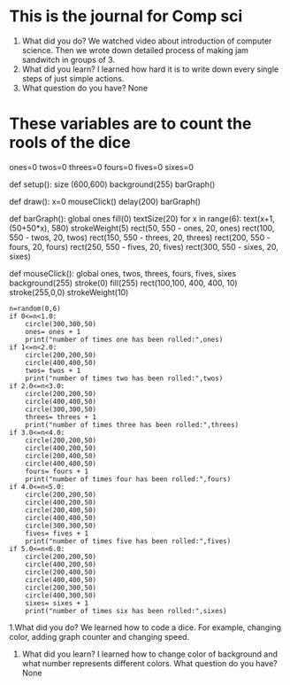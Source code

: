 # This is the journal for Comp sci

1. What did you do?
 We watched video about introduction of computer science. Then we wrote down detailed process of making jam sandwitch in groups of 3.
1. What did you learn?
 I learned how hard it is to write down every single steps of just simple actions.
1. What question do you have?
 None
 


# These variables are to count the rools of the dice

ones=0
twos=0
threes=0
fours=0
fives=0
sixes=0

def setup():
    size (600,600)
    background(255)
    barGraph()
    
def draw():
    x=0
    mouseClick()
    delay(200)
    barGraph()
    
def barGraph():
    global ones
    fill(0)
    textSize(20)
    for x in range(6):
        text(x+1,(50+50*x), 580)
    strokeWeight(5)
    rect(50, 550 - ones, 20, ones)
    rect(100, 550 - twos, 20, twos)
    rect(150, 550 - threes, 20, threes)
    rect(200, 550 - fours, 20, fours)
    rect(250, 550 - fives, 20, fives)
    rect(300, 550 - sixes, 20, sixes)
    
def mouseClick():
    global ones, twos, threes, fours, fives, sixes
    background(255)
    stroke(0)
    fill(255)
    rect(100,100, 400, 400, 10)
    stroke(255,0,0)
    strokeWeight(10)
    
    n=random(0,6)
    if 0<=n<1.0:
        circle(300,300,50)
        ones= ones + 1
        print("number of times one has been rolled:",ones)
    if 1<=n<2.0:
        circle(200,200,50)
        circle(400,400,50)
        twos= twos + 1
        print("number of times two has been rolled:",twos)
    if 2.0<=n<3.0:
        circle(200,200,50)
        circle(400,400,50)
        circle(300,300,50)
        threes= threes + 1
        print("number of times three has been rolled:",threes)
    if 3.0<=n<4.0:
        circle(200,200,50)
        circle(400,200,50)
        circle(200,400,50)
        circle(400,400,50)
        fours= fours + 1
        print("number of times four has been rolled:",fours)
    if 4.0<=n<5.0:
        circle(200,200,50)
        circle(400,200,50)
        circle(200,400,50)
        circle(400,400,50)
        circle(300,300,50)
        fives= fives + 1
        print("number of times five has been rolled:",fives)
    if 5.0<=n<6.0:
        circle(200,200,50)
        circle(400,200,50)
        circle(200,400,50)
        circle(400,400,50)
        circle(200,300,50)
        circle(400,300,50)
        sixes= sixes + 1
        print("number of times six has been rolled:",sixes)
1.What did you do?
We learned how to code a dice. For example, changing color, adding graph counter and changing speed.
1. What did you learn?
I learned how to change color of background and what number represents different colors.
What question do you have?
None
